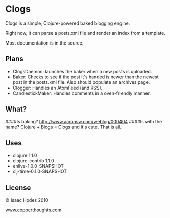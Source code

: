 # Clogs

Clogs is a simple, Clojure-powered baked blogging engine.

Right now, it can parse a posts.xml file and render an index from a template.

Most documentation is in the source.

## Plans

- ClogsDaemon: launches the baker when a new posts is uploaded.
- Baker: Checks to see if the post it's handed is newer than the 
         newest post in the posts.xml file. Also should populate
          an archives page.
- Clogger: Handles an AtomFeed (and RSS).
- CandlestickMaker: Handles comments in a oven-friendly manner.

## What?
####Is baking? 
http://www.aaronsw.com/weblog/000404
####Is with the name? 
Clojure + Blogs = Clogs and it's cute. That is all.

## Uses
- clojure 1.1.0
- clojure-contrib 1.1.0
- enlive-1.0.0-SNAPSHOT
- clj-time-0.1.0-SNAPSHOT

## License
© Isaac Hodes 2010

www.copperthoughts.com
